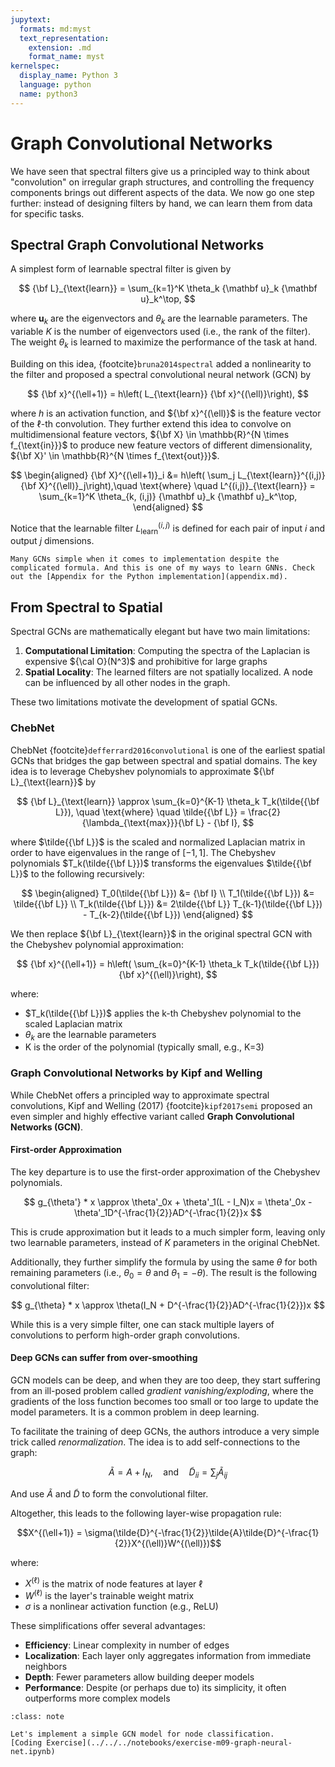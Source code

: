 ```yaml
---
jupytext:
  formats: md:myst
  text_representation:
    extension: .md
    format_name: myst
kernelspec:
  display_name: Python 3
  language: python
  name: python3
---
```



# Graph Convolutional Networks
We have seen that spectral filters give us a principled way to think about "convolution" on irregular graph structures, and controlling the frequency components brings out different aspects of the data. We now go one step further: instead of designing filters by hand, we can learn them from data for specific tasks.


## Spectral Graph Convolutional Networks

A simplest form of learnable spectral filter is given by

$$
{\bf L}_{\text{learn}} = \sum_{k=1}^K \theta_k {\mathbf u}_k {\mathbf u}_k^\top,
$$

where ${\mathbf u}_k$ are the eigenvectors and $\theta_k$ are the learnable parameters. The variable $K$ is the number of eigenvectors used (i.e., the rank of the filter). The weight $\theta_k$ is learned to maximize the performance of the task at hand.

Building on this idea, {footcite}`bruna2014spectral` added a nonlinearity to the filter and proposed a spectral convolutional neural network (GCN) by

$$
{\bf x}^{(\ell+1)} = h\left( L_{\text{learn}} {\bf x}^{(\ell)}\right),
$$

where $h$ is an activation function, and ${\bf x}^{(\ell)}$ is the feature vector of the $\ell$-th convolution. They further extend this idea to convolve on multidimensional feature vectors, ${\bf X} \in \mathbb{R}^{N \times f_{\text{in}}}$ to produce new feature vectors of different dimensionality, ${\bf X}' \in \mathbb{R}^{N \times f_{\text{out}}}$.

$$
\begin{aligned}
{\bf X}^{(\ell+1)}_i &= h\left( \sum_j L_{\text{learn}}^{(i,j)} {\bf X}^{(\ell)}_j\right),\quad \text{where} \quad L^{(i,j)}_{\text{learn}} = \sum_{k=1}^K \theta_{k, (i,j)} {\mathbf u}_k {\mathbf u}_k^\top,
\end{aligned}
$$

Notice that the learnable filter $L_{\text{learn}}^{(i,j)}$ is defined for each pair of input $i$ and output $j$ dimensions.


```{note}
Many GCNs simple when it comes to implementation despite the complicated formula. And this is one of my ways to learn GNNs. Check out the [Appendix for the Python implementation](appendix.md).

```

## From Spectral to Spatial

Spectral GCNs are mathematically elegant but have two main limitations:
1. **Computational Limitation**: Computing the spectra of the Laplacian is expensive ${\cal O}(N^3)$ and prohibitive for large graphs
2. **Spatial Locality**: The learned filters are not spatially localized. A node can be influenced by all other nodes in the graph.

These two limitations motivate the development of spatial GCNs.

### ChebNet

ChebNet {footcite}`defferrard2016convolutional` is one of the earliest spatial GCNs that bridges the gap between spectral and spatial domains.
The key idea is to leverage Chebyshev polynomials to approximate ${\bf L}_{\text{learn}}$ by

$$
{\bf L}_{\text{learn}} \approx \sum_{k=0}^{K-1} \theta_k T_k(\tilde{{\bf L}}), \quad \text{where} \quad \tilde{{\bf L}} = \frac{2}{\lambda_{\text{max}}}{\bf L} - {\bf I},
$$

where $\tilde{{\bf L}}$ is the scaled and normalized Laplacian matrix in order to have eigenvalues in the range of $[-1,1]$. The Chebyshev polynomials $T_k(\tilde{{\bf L}})$ transforms the eigenvalues $\tilde{{\bf L}}$ to the following recursively:

$$
\begin{aligned}
T_0(\tilde{{\bf L}}) &= {\bf I} \\
T_1(\tilde{{\bf L}}) &= \tilde{{\bf L}} \\
T_k(\tilde{{\bf L}}) &= 2\tilde{{\bf L}} T_{k-1}(\tilde{{\bf L}}) - T_{k-2}(\tilde{{\bf L}})
\end{aligned}
$$

We then replace ${\bf L}_{\text{learn}}$ in the original spectral GCN with the Chebyshev polynomial approximation:

$$
{\bf x}^{(\ell+1)} = h\left( \sum_{k=0}^{K-1} \theta_k T_k(\tilde{{\bf L}}){\bf x}^{(\ell)}\right),
$$

where:
- $T_k(\tilde{{\bf L}})$ applies the k-th Chebyshev polynomial to the scaled Laplacian matrix
- $\theta_k$ are the learnable parameters
- K is the order of the polynomial (typically small, e.g., K=3)

### Graph Convolutional Networks by Kipf and Welling

While ChebNet offers a principled way to approximate spectral convolutions, Kipf and Welling (2017) {footcite}`kipf2017semi` proposed an even simpler and highly effective variant called **Graph Convolutional Networks (GCN)**.


#### First-order Approximation

The key departure is to use the first-order approximation of the Chebyshev polynomials.

$$
g_{\theta'} * x \approx \theta'_0x + \theta'_1(L - I_N)x = \theta'_0x - \theta'_1D^{-\frac{1}{2}}AD^{-\frac{1}{2}}x
$$

This is crude approximation but it leads to a much simpler form, leaving only two learnable parameters, instead of $K$ parameters in the original ChebNet.

Additionally, they further simplify the formula by using the same $\theta$ for both remaining parameters (i.e., $\theta_0 = \theta$ and $\theta_1 = -\theta$). The result is the following convolutional filter:

$$
g_{\theta} * x \approx \theta(I_N + D^{-\frac{1}{2}}AD^{-\frac{1}{2}})x
$$

While this is a very simple filter, one can stack multiple layers of convolutions to perform high-order graph convolutions.

#### Deep GCNs can suffer from over-smoothing

GCN models can be deep, and when they are too deep, they start suffering from an ill-posed problem called *gradient vanishing/exploding*, where the gradients of the loss function becomes too small or too large to update the model parameters. It is a common problem in deep learning.

To facilitate the training of deep GCNs, the authors introduce a very simple trick called *renormalization*. The idea is to add self-connections to the graph:

$$
\tilde{A} = A + I_N, \quad \text{and} \quad \tilde{D}_{ii} = \sum_j \tilde{A}_{ij}
$$

And use $\tilde{A}$ and $\tilde{D}$ to form the convolutional filter.

Altogether, this leads to the following layer-wise propagation rule:

$$X^{(\ell+1)} = \sigma(\tilde{D}^{-\frac{1}{2}}\tilde{A}\tilde{D}^{-\frac{1}{2}}X^{(\ell)}W^{(\ell)})$$

where:
- $X^{(\ell)}$ is the matrix of node features at layer $\ell$
- $W^{(\ell)}$ is the layer's trainable weight matrix
- $\sigma$ is a nonlinear activation function (e.g., ReLU)

These simplifications offer several advantages:
- **Efficiency**: Linear complexity in number of edges
- **Localization**: Each layer only aggregates information from immediate neighbors
- **Depth**: Fewer parameters allow building deeper models
- **Performance**: Despite (or perhaps due to) its simplicity, it often outperforms more complex models

```{admonition} Exercise
:class: note

Let's implement a simple GCN model for node classification.
[Coding Exercise](../../../notebooks/exercise-m09-graph-neural-net.ipynb)
```


```{footbibliography}
```